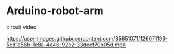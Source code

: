 # Arduino-robot-arm















circuit video


https://user-images.githubusercontent.com/85651071/126071196-5cd1e56b-1e8a-4e46-92e2-33decf70b05d.mp4

